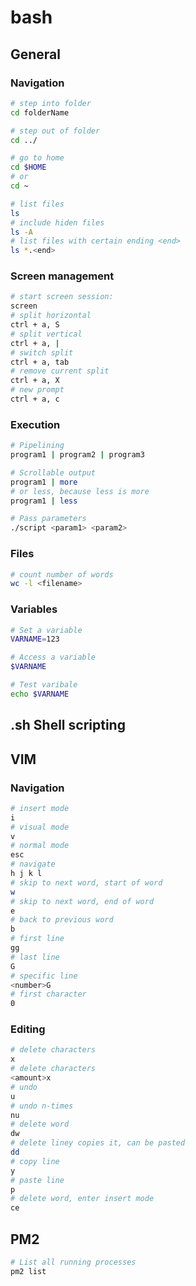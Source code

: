 # bash

## General

### Navigation

````bash
# step into folder
cd folderName

# step out of folder
cd ../

# go to home
cd $HOME 
# or
cd ~

# list files
ls
# include hiden files
ls -A
# list files with certain ending <end>
ls *.<end>
````



### Screen management

````bash
# start screen session:
screen
# split horizontal
ctrl + a, S
# split vertical 
ctrl + a, |
# switch split
ctrl + a, tab
# remove current split
ctrl + a, X
# new prompt 
ctrl + a, c
````



### Execution

````bash
# Pipelining
program1 | program2 | program3

# Scrollable output
program1 | more
# or less, because less is more
program1 | less

# Pass parameters
./script <param1> <param2>
````



### Files

````bash
# count number of words
wc -l <filename>
````



### Variables

````bash
# Set a variable
VARNAME=123

# Access a variable
$VARNAME

# Test varibale
echo $VARNAME
````



## .sh Shell scripting



## VIM

### Navigation

````bash
# insert mode
i
# visual mode
v
# normal mode 
esc
# navigate
h j k l
# skip to next word, start of word
w
# skip to next word, end of word
e
# back to previous word
b
# first line
gg
# last line
G
# specific line
<number>G
# first character
0
````

### Editing

````bash
# delete characters
x
# delete characters
<amount>x
# undo
u
# undo n-times
nu
# delete word
dw
# delete liney copies it, can be pasted
dd
# copy line
y
# paste line
p
# delete word, enter insert mode
ce 
````



## PM2

````bash
# List all running processes
pm2 list

````



